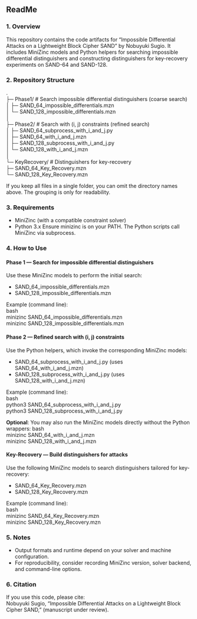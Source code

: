 ## ReadMe
### 1. Overview
This repository contains the code artifacts for “Impossible Differential Attacks on a Lightweight Block Cipher SAND” by Nobuyuki Sugio. 
It includes MiniZinc models and Python helpers for searching impossible differential distinguishers and constructing distinguishers for key-recovery experiments on SAND-64 and SAND-128.

### 2. Repository Structure
.  
├─ Phase1/                      # Search impossible differential distinguishers (coarse search)  
│  ├─ SAND_64_impossible_differentials.mzn  
│  └─ SAND_128_impossible_differentials.mzn  
│  
├─ Phase2/                      # Search with (i, j) constraints (refined search)  
│  ├─ SAND_64_subprocess_with_i_and_j.py  
│  ├─ SAND_64_with_i_and_j.mzn  
│  ├─ SAND_128_subprocess_with_i_and_j.py  
│  └─ SAND_128_with_i_and_j.mzn  
│  
└─ KeyRecovery/                 # Distinguishers for key-recovery  
   ├─ SAND_64_Key_Recovery.mzn  
   └─ SAND_128_Key_Recovery.mzn  

If you keep all files in a single folder, you can omit the directory names above. 
The grouping is only for readability.

### 3. Requirements
* MiniZinc (with a compatible constraint solver)
* Python 3.x
Ensure minizinc is on your PATH. The Python scripts call MiniZinc via subprocess.

### 4. How to Use
#### Phase 1 — Search for impossible differential distinguishers
Use these MiniZinc models to perform the initial search:  
* SAND_64_impossible_differentials.mzn
* SAND_128_impossible_differentials.mzn

Example (command line):  
bash  
minizinc SAND_64_impossible_differentials.mzn  
minizinc SAND_128_impossible_differentials.mzn  

#### Phase 2 — Refined search with (i, j) constraints
Use the Python helpers, which invoke the corresponding MiniZinc models:
* SAND_64_subprocess_with_i_and_j.py (uses SAND_64_with_i_and_j.mzn)
* SAND_128_subprocess_with_i_and_j.py (uses SAND_128_with_i_and_j.mzn)

Example (command line):  
bash  
python3 SAND_64_subprocess_with_i_and_j.py  
python3 SAND_128_subprocess_with_i_and_j.py  

**Optional**: You may also run the MiniZinc models directly without the Python wrappers:
bash   
minizinc SAND_64_with_i_and_j.mzn  
minizinc SAND_128_with_i_and_j.mzn  

#### Key-Recovery — Build distinguishers for attacks
Use the following MiniZinc models to search distinguishers tailored for key-recovery:
* SAND_64_Key_Recovery.mzn
* SAND_128_Key_Recovery.mzn

Example (command line):  
bash  
minizinc SAND_64_Key_Recovery.mzn  
minizinc SAND_128_Key_Recovery.mzn  

### 5. Notes
* Output formats and runtime depend on your solver and machine configuration.
* For reproducibility, consider recording MiniZinc version, solver backend, and command-line options.

### 6. Citation
If you use this code, please cite:  
Nobuyuki Sugio, “Impossible Differential Attacks on a Lightweight Block Cipher SAND,” (manuscript under review).

